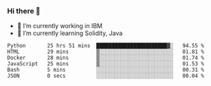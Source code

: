 ### Hi there 👋

<!--
**mathcodeman/mathcodeman** is a ✨ _special_ ✨ repository because its `README.md` (this file) appears on your GitHub profile.

Here are some ideas to get you started:

- 🔭 I’m currently working on ...
- 🌱 I’m currently learning ...
- 👯 I’m looking to collaborate on ...
- 🤔 I’m looking for help with ...
- 💬 Ask me about ...
- 📫 How to reach me: ...
- 😄 Pronouns: ...
- ⚡ Fun fact: ...
-->

- 🔭 I’m currently working in IBM
- 🌱 I’m currently learning Solidity, Java

<!--START_SECTION:waka-->

```text
Python       25 hrs 51 mins  ███████████████████████▓░   94.55 %
HTML         29 mins         ▒░░░░░░░░░░░░░░░░░░░░░░░░   01.81 %
Docker       28 mins         ▒░░░░░░░░░░░░░░░░░░░░░░░░   01.74 %
JavaScript   25 mins         ▒░░░░░░░░░░░░░░░░░░░░░░░░   01.53 %
Bash         5 mins          ░░░░░░░░░░░░░░░░░░░░░░░░░   00.31 %
JSON         0 secs          ░░░░░░░░░░░░░░░░░░░░░░░░░   00.04 %
```

<!--END_SECTION:waka-->
